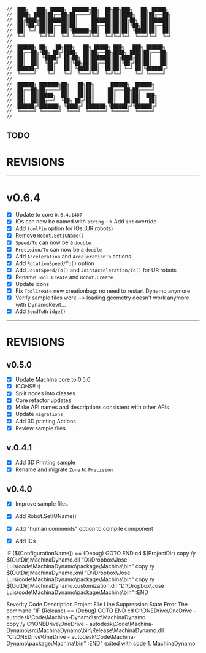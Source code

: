 ```text
//  ███╗   ███╗ █████╗  ██████╗██╗  ██╗██╗███╗   ██╗ █████╗
//  ████╗ ████║██╔══██╗██╔════╝██║  ██║██║████╗  ██║██╔══██╗
//  ██╔████╔██║███████║██║     ███████║██║██╔██╗ ██║███████║
//  ██║╚██╔╝██║██╔══██║██║     ██╔══██║██║██║╚██╗██║██╔══██║
//  ██║ ╚═╝ ██║██║  ██║╚██████╗██║  ██║██║██║ ╚████║██║  ██║
//  ╚═╝     ╚═╝╚═╝  ╚═╝ ╚═════╝╚═╝  ╚═╝╚═╝╚═╝  ╚═══╝╚═╝  ╚═╝
//                                                          
//  ██████╗ ██╗   ██╗███╗   ██╗ █████╗ ███╗   ███╗ ██████╗
//  ██╔══██╗╚██╗ ██╔╝████╗  ██║██╔══██╗████╗ ████║██╔═══██╗
//  ██║  ██║ ╚████╔╝ ██╔██╗ ██║███████║██╔████╔██║██║   ██║
//  ██║  ██║  ╚██╔╝  ██║╚██╗██║██╔══██║██║╚██╔╝██║██║   ██║
//  ██████╔╝   ██║   ██║ ╚████║██║  ██║██║ ╚═╝ ██║╚██████╔╝
//  ╚═════╝    ╚═╝   ╚═╝  ╚═══╝╚═╝  ╚═╝╚═╝     ╚═╝ ╚═════╝
//                                                         
//  ██████╗ ███████╗██╗   ██╗██╗      ██████╗  ██████╗      
//  ██╔══██╗██╔════╝██║   ██║██║     ██╔═══██╗██╔════╝      
//  ██║  ██║█████╗  ██║   ██║██║     ██║   ██║██║  ███╗     
//  ██║  ██║██╔══╝  ╚██╗ ██╔╝██║     ██║   ██║██║   ██║     
//  ██████╔╝███████╗ ╚████╔╝ ███████╗╚██████╔╝╚██████╔╝     
//  ╚═════╝ ╚══════╝  ╚═══╝  ╚══════╝ ╚═════╝  ╚═════╝      
//                                                          
```

## TODO


# REVISIONS
---
# v0.6.4
- [x] Update to core `0.6.4.1407`
- [x] IOs can now be named with `string` --> Add `int` override
- [x] Add `toolPin` option for IOs (UR robots)
- [x] Remove `Robot.SetIOName()`
- [x] `Speed/To` can now be a `double`
- [x] `Precision/To` can now be a `double`
- [x] Add `Acceleration` and `AccelerationTo` actions
- [x] Add `RotationSpeed/To()` option
- [x] Add `JointSpeed/To()` and `JointAcceleration/To()` for UR robots
- [x] Rename `Tool.Create` and `Robot.Create`
- [x] Update icons
- [x] Fix `ToolCreate` new creationbug: no need to restart Dynamo anymore
- [x] Verify sample files work --> loading geometry doesn't work anymore with DynamoRevit...
- [x] Add `SendToBridge()`

---
# REVISIONS
## v0.5.0
- [x] Update Machina core to 0.5.0
- [x] ICONS!! :)
- [x] Split nodes into classes
- [x] Core refactor updates
- [x] Make API names and descriptions consistent with other APIs
- [x] Update `migrations`
- [x] Add 3D printing Actions
- [x] Review sample files

## v.0.4.1
- [x] Add 3D Printing sample
- [x] Rename and migrate `Zone` to `Precision`

## v0.4.0
- [x] Improve sample files
- [x] Add Robot.SetIOName()
- [x] Add "human comments" option to compile component
- [x] Add IOs


IF ($(ConfigurationName)) == (Debug) GOTO END
cd $(ProjectDir)
copy /y $(OutDir)MachinaDynamo.dll  "D:\Dropbox\Jose Luis\code\MachinaDynamo\package\Machina\bin"
copy /y $(OutDir)MachinaDynamo.xml "D:\Dropbox\Jose Luis\code\MachinaDynamo\package\Machina\bin"
copy /y $(OutDir)MachinaDynamo.customization.dll "D:\Dropbox\Jose Luis\code\MachinaDynamo\package\Machina\bin"
:END

Severity	Code	Description	Project	File	Line	Suppression State
Error		The command "IF (Release) == (Debug) GOTO END
cd C:\ONEDrive\OneDrive - autodesk\Code\Machina-Dynamo\src\MachinaDynamo\
copy /y C:\ONEDrive\OneDrive - autodesk\Code\Machina-Dynamo\src\MachinaDynamo\bin\Release\MachinaDynamo.dll "C:\ONEDrive\OneDrive - autodesk\Code\Machina-Dynamo\package\Machina\bin"
:END" exited with code 1.	MachinaDynamo			

